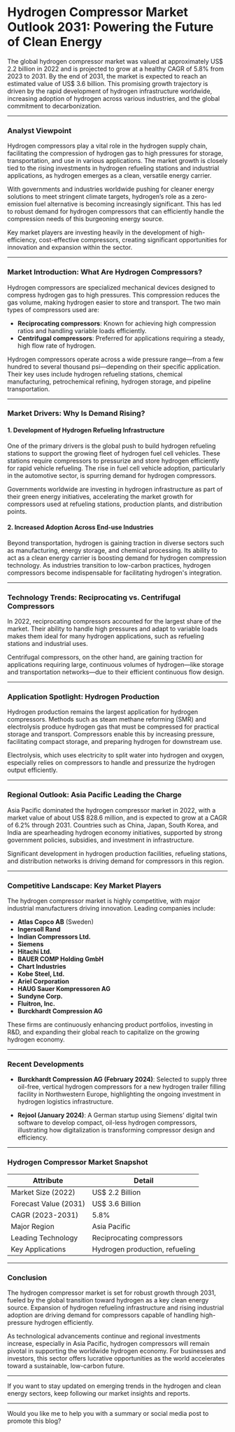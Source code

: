 
# Hydrogen Compressor Market Outlook 2031: Powering the Future of Clean Energy

The global hydrogen compressor market was valued at approximately US$ 2.2 billion in 2022 and is projected to grow at a healthy CAGR of 5.8% from 2023 to 2031. By the end of 2031, the market is expected to reach an estimated value of US$ 3.6 billion. This promising growth trajectory is driven by the rapid development of hydrogen infrastructure worldwide, increasing adoption of hydrogen across various industries, and the global commitment to decarbonization.

---

### Analyst Viewpoint

Hydrogen compressors play a vital role in the hydrogen supply chain, facilitating the compression of hydrogen gas to high pressures for storage, transportation, and use in various applications. The market growth is closely tied to the rising investments in hydrogen refueling stations and industrial applications, as hydrogen emerges as a clean, versatile energy carrier.

With governments and industries worldwide pushing for cleaner energy solutions to meet stringent climate targets, hydrogen’s role as a zero-emission fuel alternative is becoming increasingly significant. This has led to robust demand for hydrogen compressors that can efficiently handle the compression needs of this burgeoning energy source.

Key market players are investing heavily in the development of high-efficiency, cost-effective compressors, creating significant opportunities for innovation and expansion within the sector.

---

### Market Introduction: What Are Hydrogen Compressors?

Hydrogen compressors are specialized mechanical devices designed to compress hydrogen gas to high pressures. This compression reduces the gas volume, making hydrogen easier to store and transport. The two main types of compressors used are:

- **Reciprocating compressors**: Known for achieving high compression ratios and handling variable loads efficiently.
- **Centrifugal compressors**: Preferred for applications requiring a steady, high flow rate of hydrogen.

Hydrogen compressors operate across a wide pressure range—from a few hundred to several thousand psi—depending on their specific application. Their key uses include hydrogen refueling stations, chemical manufacturing, petrochemical refining, hydrogen storage, and pipeline transportation.

---

### Market Drivers: Why Is Demand Rising?

#### 1. Development of Hydrogen Refueling Infrastructure

One of the primary drivers is the global push to build hydrogen refueling stations to support the growing fleet of hydrogen fuel cell vehicles. These stations require compressors to pressurize and store hydrogen efficiently for rapid vehicle refueling. The rise in fuel cell vehicle adoption, particularly in the automotive sector, is spurring demand for hydrogen compressors.

Governments worldwide are investing in hydrogen infrastructure as part of their green energy initiatives, accelerating the market growth for compressors used at refueling stations, production plants, and distribution points.

#### 2. Increased Adoption Across End-use Industries

Beyond transportation, hydrogen is gaining traction in diverse sectors such as manufacturing, energy storage, and chemical processing. Its ability to act as a clean energy carrier is boosting demand for hydrogen compression technology. As industries transition to low-carbon practices, hydrogen compressors become indispensable for facilitating hydrogen's integration.

---

### Technology Trends: Reciprocating vs. Centrifugal Compressors

In 2022, reciprocating compressors accounted for the largest share of the market. Their ability to handle high pressures and adapt to variable loads makes them ideal for many hydrogen applications, such as refueling stations and industrial uses.

Centrifugal compressors, on the other hand, are gaining traction for applications requiring large, continuous volumes of hydrogen—like storage and transportation networks—due to their efficient continuous flow design.

---

### Application Spotlight: Hydrogen Production

Hydrogen production remains the largest application for hydrogen compressors. Methods such as steam methane reforming (SMR) and electrolysis produce hydrogen gas that must be compressed for practical storage and transport. Compressors enable this by increasing pressure, facilitating compact storage, and preparing hydrogen for downstream use.

Electrolysis, which uses electricity to split water into hydrogen and oxygen, especially relies on compressors to handle and pressurize the hydrogen output efficiently.

---

### Regional Outlook: Asia Pacific Leading the Charge

Asia Pacific dominated the hydrogen compressor market in 2022, with a market value of about US$ 828.6 million, and is expected to grow at a CAGR of 6.2% through 2031. Countries such as China, Japan, South Korea, and India are spearheading hydrogen economy initiatives, supported by strong government policies, subsidies, and investment in infrastructure.

Significant development in hydrogen production facilities, refueling stations, and distribution networks is driving demand for compressors in this region.

---

### Competitive Landscape: Key Market Players

The hydrogen compressor market is highly competitive, with major industrial manufacturers driving innovation. Leading companies include:

- **Atlas Copco AB** (Sweden)
- **Ingersoll Rand**
- **Indian Compressors Ltd.**
- **Siemens**
- **Hitachi Ltd.**
- **BAUER COMP Holding GmbH**
- **Chart Industries**
- **Kobe Steel, Ltd.**
- **Ariel Corporation**
- **HAUG Sauer Kompressoren AG**
- **Sundyne Corp.**
- **Fluitron, Inc.**
- **Burckhardt Compression AG**

These firms are continuously enhancing product portfolios, investing in R&D, and expanding their global reach to capitalize on the growing hydrogen economy.

---

### Recent Developments

- **Burckhardt Compression AG (February 2024)**: Selected to supply three oil-free, vertical hydrogen compressors for a new hydrogen trailer filling facility in Northwestern Europe, highlighting the ongoing investment in hydrogen logistics infrastructure.
  
- **Rejool (January 2024)**: A German startup using Siemens’ digital twin software to develop compact, oil-less hydrogen compressors, illustrating how digitalization is transforming compressor design and efficiency.

---

### Hydrogen Compressor Market Snapshot

| Attribute               | Detail                          |
|------------------------|--------------------------------|
| Market Size (2022)     | US$ 2.2 Billion                |
| Forecast Value (2031)  | US$ 3.6 Billion                |
| CAGR (2023-2031)       | 5.8%                          |
| Major Region           | Asia Pacific                   |
| Leading Technology     | Reciprocating compressors      |
| Key Applications       | Hydrogen production, refueling |

---

### Conclusion

The hydrogen compressor market is set for robust growth through 2031, fueled by the global transition toward hydrogen as a key clean energy source. Expansion of hydrogen refueling infrastructure and rising industrial adoption are driving demand for compressors capable of handling high-pressure hydrogen efficiently.

As technological advancements continue and regional investments increase, especially in Asia Pacific, hydrogen compressors will remain pivotal in supporting the worldwide hydrogen economy. For businesses and investors, this sector offers lucrative opportunities as the world accelerates toward a sustainable, low-carbon future.

---

If you want to stay updated on emerging trends in the hydrogen and clean energy sectors, keep following our market insights and reports.

---

Would you like me to help you with a summary or social media post to promote this blog?
